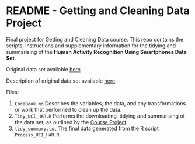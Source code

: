 # README - Getting and Cleaning Data Project
Final project for Getting and Cleaning Data course. This repo contains the scripts, instructions and supplementary information for the tidying and summarising of the **Human Activity Recognition Using Smartphones Data Set**.

Original data set available [here](https://d396qusza40orc.cloudfront.net/getdata%2Fprojectfiles%2FUCI%20HAR%20Dataset.zip)

Description of original data set available [here](http://archive.ics.uci.edu/ml/datasets/Human+Activity+Recognition+Using+Smartphones).

Files:
1. ```CodeBook.md``` Describes the variables, the data, and any transformations or work that performed to clean up the data.
2. ```Tidy_UCI_HAR.R``` Performs the downloading, tidying and summarising of the data set, as outlined by the [Course Project](https://www.coursera.org/learn/data-cleaning/peer/FIZtT/getting-and-cleaning-data-course-project)
3. ```tidy_summary.txt``` The final data generated from the R script ```Process_UCI_HAR.R```


